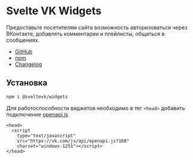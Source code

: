 # Svelte VK Widgets

Предоставьте посетителям сайта возможность авторизоваться через ВКонтакте, добавлять комментарии и плейлисты, общаться в сообщениях.

- [GitHub][github-url]
- [npm][npm-url]
- [Changelog][changelog-url]

## Установка

```sh
npm i @sveltevk/widgets
```

Для работоспособности виджетов необходимо в тег `<head>` добавить подключение [openapi.js](https://dev.vk.com/api/open-api/getting-started)

```svelte
<head>
  <script
    type="text/javascript"
    src="https://vk.com/js/api/openapi.js?168"
    charset="windows-1251"></script>
</head>
```

[npm]: https://img.shields.io/npm/v/@sveltevk/widgets.svg?color=blue
[npm-url]: https://npmjs.com/package/@sveltevk/widgets
[chat]: https://img.shields.io/badge/VK%20chat-%234a76a8.svg?logo=VK&logoColor=white
[chat-url]: https://vk.me/join/AJQ1d3IXhxgxghIc5PFNiLCd
[svelte]: https://img.shields.io/badge/svelte-v3-blueviolet.svg
[svelte-url]: https://svelte.dev
[license]: https://img.shields.io/github/license/sveltevk/widgets
[license-url]: https://github.com/sveltevk/widgets/blob/master/LICENSE
[site-url]: https://sveltevk.github.io/widgets/
[changelog-url]: https://github.com/sveltevk/widgets/releases
[github-url]: https://github.com/sveltevk/widgets
[repl]: https://img.shields.io/badge/svelte-REPL-red?logoColor=white&style=flat-square
